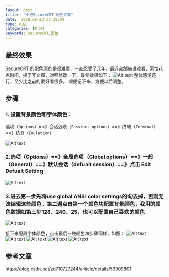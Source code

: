 ```yaml
---
layout: post
title:  "小记SecureCRT 配色方案"
date:  2018-08-23 22:39:04
type: 札记
categories: [札记]
keywords: secureCRT,配色
---
```



## 最终效果
SecureCRT 的配色真的是很难看，一直忍受了几年，最近突然被说难看，索性花点时间，搜了写文章，对照修改一下，最终效果如下：
![Alt text](./images/1534991196253.png)
整体感觉还行，至少比之前的要好看很多。
顺便记下来，方便以后调整。

## 步骤
### 1. 设置背景颜色和字体颜色： 
选项（`Options`）==》会话选项（`Sessions options`）==》终端（`Terminal`）==》仿真（`Emulation`） 

![Alt text](./images/1534991693552.png)

### 2.选项（Options）==》全局选项（Global options）==》一般（General）==》默认会话（defualt session）==》点击 Edit Defualt Setting 

![Alt text](./images/1534991765619.png)

### 3.进去第一步先将use global ANSI color settings的勾去掉，否则无法编辑这些颜色，第二遍点击第一个颜色块配置背景颜色，我用的颜色数据如第三步128、240、25，也可以配置自己喜欢的颜色 
![Alt text](./images/1534991790841.png)

接下来配置字体颜色，点击最后一块颜色块步骤同样，如图： 
![Alt text](./images/1534991808218.png)
![Alt text](./images/1534991825924.png)
![Alt text](./images/1534991834618.png)
![Alt text](./images/1534991842702.png)
![Alt text](./images/1534991924431.png)


## 参考文章
https://blog.csdn.net/zq710727244/article/details/53909801